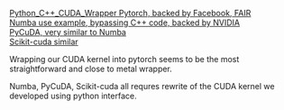 [Python_C++_CUDA_Wrapper Pytorch, backed by Facebook, FAIR](https://pytorch.org/tutorials/advanced/cpp_extension.html)  
[Numba use example, bypassing C++ code, backed by NVIDIA](https://github.com/harrism/numba_examples/blob/master/mandelbrot_numba.ipynb)  
[PyCuDA, very similar to Numba](https://mathema.tician.de/software/pycuda/)  
[Scikit-cuda similar](https://github.com/lebedov/scikit-cuda)  

Wrapping our CUDA kernel into pytorch seems to be the most straightforward and close to metal wrapper. 

Numba, PyCuDA, Scikit-cuda all requres rewrite of the CUDA kernel we developed using python interface. 

